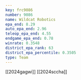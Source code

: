 ```yaml
---
key: frc9086
number: 9086
name: Wildcat Robotics
epa_end: 8.29
auto_epa_end: 2.96
teleop_epa_end: 4.55
endgame_epa_end: 0.78
winrate: 0.3548
district_epa_rank: 63
district_epa_percentile: 0.3505
type: Team
---
```

[[2024gagwi]]
[[2024sccha]]
